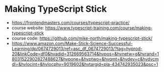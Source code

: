 # Making TypeScript Stick

* <https://frontendmasters.com/courses/typescript-practice/>
* course website: <https://www.typescript-training.com/course/making-typescript-stick>
* course code: <https://github.com/mike-north/making-typescript-stick/>
* <https://www.amazon.com/Make-Stick-Science-Successful-Learning/dp/0674729013/ref=asc_df_0674729013/?tag=hyprod-20&linkCode=df0&hvadid=312669563714&hvpos=&hvnetw=g&hvrand=18031522902827488627&hvpone=&hvptwo=&hvqmt=&hvdev=c&hvdvcmdl=&hvlocint=&hvlocphy=9019602&hvtargid=pla-434742935023&psc=1>